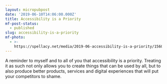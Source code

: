 ```yaml
---
layout: micropubpost
date: '2019-06-10T14:06:00.000Z'
title: Accessibility is a Priority
mf-post-status:
  - published
slug: accessibility-is-a-priority
mf-photo:
  - >-
    https://spellacy.net/media/2019-06-accessibility-is-a-priority/1560175607527.jpg
---
```

A reminder to myself and to all of you that accessibility is a priority. Treating it as such not only allows you to create things that can be used by all, but to also produce better products, services and digital experiences that will put your competitors to shame.
